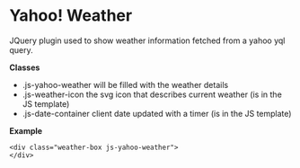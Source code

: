 Yahoo! Weather
==============

JQuery plugin used to show weather information fetched from a yahoo yql query.

__Classes__
- .js-yahoo-weather will be filled with the weather details
- .js-weather-icon the svg icon that describes current weather (is in the JS template)
- .js-date-container client date updated with a timer (is in the JS template)

__Example__

```
<div class="weather-box js-yahoo-weather">
</div>
```
